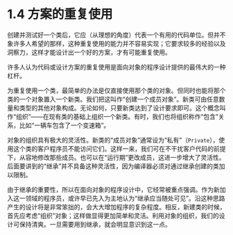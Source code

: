 # 1.4 方案的重复使用

创建并测试好一个类后，它应（从理想的角度）代表一个有用的代码单位。但并不象许多人希望的那样，这种重复使用的能力并不容易实现；它要求较多的经验以及洞察力，这样才能设计出一个好的方案，才有可能重复使用。

许多人认为代码或设计方案的重复使用是面向对象的程序设计提供的最伟大的一种杠杆。

为重复使用一个类，最简单的办法是仅直接使用那个类的对象。但同时也能将那个类的一个对象置入一个新类。我们把这叫作“创建一个成员对象”。新类可由任意数量和类型的其他对象构成。无论如何，只要新类达到了设计要求即可。这个概念叫作“组织”——在现有类的基础上组织一个新类。有时，我们也将组织称作“包含”关系，比如“一辆车包含了一个变速箱”。

对象的组织具有极大的灵活性。新类的“成员对象”通常设为“私有”（`Private`），使用这个类的客户程序员不能访问它们。这样一来，我们可在不干扰客户代码的前提下，从容地修改那些成员。也可以在“运行期”更改成员，这进一步增大了灵活性。后面要讲到的“继承”并不具备这种灵活性，因为编译器必须对通过继承创建的类加以限制。

由于继承的重要性，所以在面向对象的程序设计中，它经常被重点强调。作为新加入这一领域的程序员，或许早已先入为主地认为“继承应当随处可见”。沿这种思路产生的设计将是非常笨拙的，会大大增加程序的复杂程度。相反，新建类的时候，首先应考虑“组织”对象；这样做显得更加简单和灵活。利用对象的组织，我们的设计可保持清爽。一旦需要用到继承，就会明显意识到这一点。
